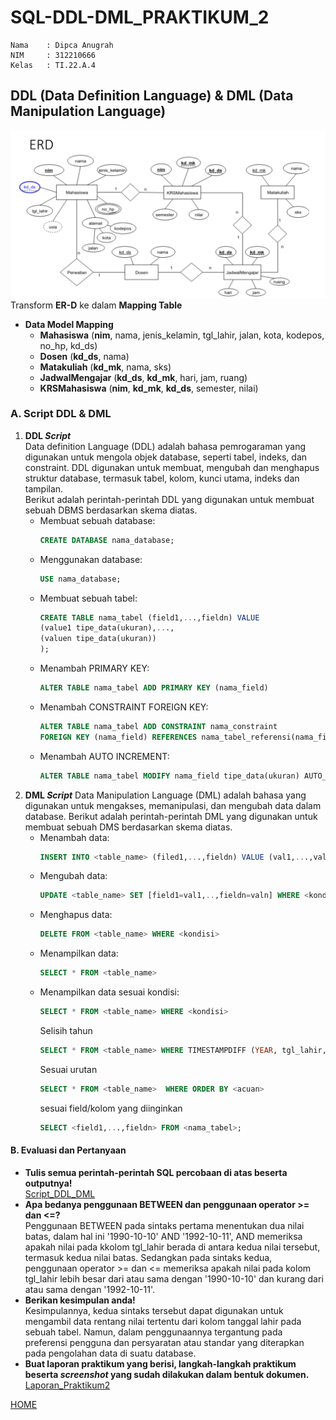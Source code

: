 # SQL-DDL-DML_PRAKTIKUM_2
```
Nama    : Dipca Anugrah
NIM     : 312210666
Kelas   : TI.22.A.4
```
## **DDL (Data Definition Language) & DML (Data Manipulation Language)**
![img](Gambar/ERD.png)      
Transform **ER-D** ke dalam **Mapping Table**            
* **Data Model Mapping**        
    - **Mahasiswa** (**nim**, nama, jenis_kelamin, tgl_lahir, jalan, kota, kodepos, no_hp, kd_ds)     
    - **Dosen** (**kd_ds**, nama)     
    - **Matakuliah** (**kd_mk**, nama, sks)       
    - **JadwalMengajar** (**kd_ds**, **kd_mk**, hari, jam, ruang)     
    - **KRSMahasiswa** (**nim**, **kd_mk**, **kd_ds**, 
semester, nilai)       

### **A. Script DDL & DML**
1. **DDL *Script***     
    Data definition Language (DDL) adalah bahasa pemrogaraman yang digunakan untuk mengola objek database, seperti tabel, indeks, dan constraint. DDL digunakan untuk membuat, mengubah dan menghapus struktur database, termasuk tabel, kolom, kunci utama, indeks dan tampilan.       
    Berikut adalah perintah-perintah DDL yang digunakan untuk membuat sebuah DBMS berdasarkan skema diatas.
    - Membuat sebuah database: 
        ```sql
        CREATE DATABASE nama_database;
        ```
    - Menggunakan database:
        ```sql
        USE nama_database;
        ```
    - Membuat sebuah tabel:
        ```sql
        CREATE TABLE nama_tabel (field1,...,fieldn) VALUE
        (value1 tipe_data(ukuran),...,
        (valuen tipe_data(ukuran))
        );
        ```
    - Menambah PRIMARY KEY:
        ```sql
        ALTER TABLE nama_tabel ADD PRIMARY KEY (nama_field)
        ```
    - Menambah CONSTRAINT FOREIGN KEY:
        ```sql
        ALTER TABLE nama_tabel ADD CONSTRAINT nama_constraint
        FOREIGN KEY (nama_field) REFERENCES nama_tabel_referensi(nama_field_referensi)
        ```
    - Menambah AUTO INCREMENT:
        ```sql
        ALTER TABLE nama_tabel MODIFY nama_field tipe_data(ukuran) AUTO_INCREMENT;
        ```
2. **DML *Script***
    Data Manipulation Language (DML) adalah bahasa yang digunakan untuk mengakses, memanipulasi, dan mengubah data dalam database.
    Berikut adalah perintah-perintah DML yang digunakan untuk membuat sebuah DMS berdasarkan skema diatas.
    - Menambah data:
        ```sql
        INSERT INTO <table_name> (filed1,...,fieldn) VALUE (val1,...,valn);
        ```
    - Mengubah data:
        ```sql
        UPDATE <table_name> SET [field1=val1,..,fieldn=valn] WHERE <kondisi>
        ```
    - Menghapus data: 
        ```sql
        DELETE FROM <table_name> WHERE <kondisi>
        ```
    - Menampilkan data:
        ```sql
        SELECT * FROM <table_name>
        ```
    - Menampilkan data sesuai kondisi:
        ```sql
        SELECT * FROM <table_name> WHERE <kondisi>
        ```
        Selisih tahun
        ```sql
        SELECT * FROM <table_name> WHERE TIMESTAMPDIFF (YEAR, tgl_lahir, CURDATE()) < usia
        ```
        Sesuai urutan
        ```sql
        SELECT * FROM <table_name>  WHERE ORDER BY <acuan>
        ```
        sesuai field/kolom yang diinginkan
        ```sql
        SELECT <field1,...,fieldn> FROM <nama_tabel>;
        ```

####  **B. Evaluasi dan Pertanyaan**

- **Tulis semua perintah-perintah SQL percobaan di atas beserta outputnya!**    
[Script_DDL_DML](#a-script-ddl--dml)        
- **Apa bedanya penggunaan BETWEEN dan penggunaan operator >= dan <=?**     
    Penggunaan BETWEEN pada sintaks pertama menentukan dua nilai batas, dalam hal ini '1990-10-10' AND '1992-10-11', AND memeriksa apakah nilai pada kkolom tgl_lahir berada di antara kedua nilai tersebut, termasuk kedua nilai batas.
    Sedangkan pada sintaks kedua, penggunaan operator >= dan <= memeriksa apakah nilai pada kolom tgl_lahir lebih besar dari atau sama dengan '1990-10-10' dan kurang dari atau sama dengan '1992-10-11'.
- **Berikan kesimpulan anda!**      
    Kesimpulannya, kedua sintaks tersebut dapat digunakan untuk mengambil data rentang nilai tertentu dari kolom tanggal lahir pada sebuah tabel. Namun, dalam penggunaannya tergantung pada preferensi pengguna dan persyaratan atau standar yang diterapkan pada pengolahan data di suatu database.
- **Buat laporan praktikum yang berisi, langkah-langkah praktikum beserta *screenshot* yang sudah dilakukan dalam bentuk dokumen.** 
[Laporan_Praktikum2](LAPORAN_PRAKTIKUM.pdf)

[HOME](#praktikum_2)